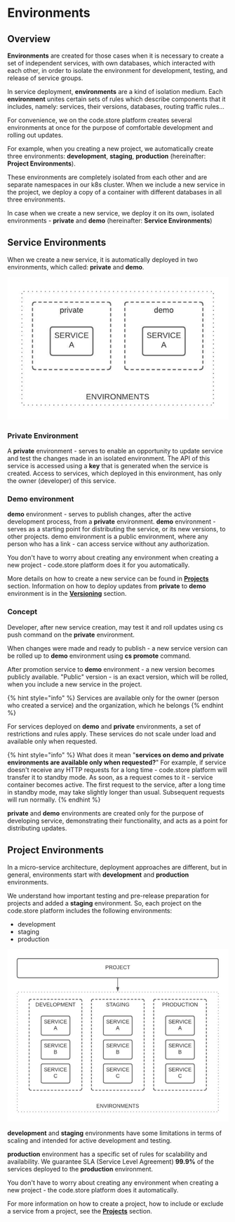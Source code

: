 # Environments

## Overview

**Environments** are created for those cases when it is necessary to create a set of independent services, with own databases, which interacted with each other, in order to isolate the environment for development, testing, and release of service groups.

In service deployment, **environments** are a kind of isolation medium. Each **environment** unites certain sets of rules which describe components that it includes, namely: services, their versions, databases, routing traffic rules... 

For convenience, we on the code.store platform creates several environments at once for the purpose of comfortable development and rolling out updates.

For example, when you creating a new project, we automatically create three environments: **development**, **staging**, **production** \(hereinafter: **Project Environments**\). 

These environments are completely isolated from each other and are separate namespaces in our k8s cluster. When we include a new service in the project, we deploy a copy of a container with different databases in all three environments. 

In case when we create a new service, we deploy it on its own, isolated environments - **private** and **demo** \(hereinafter: **Service Environments**\)

## Service Environments

When we create a new service, it is automatically deployed in two environments, which called: **private** and **demo**.

![service &quot;A&quot; which deployed on private and demo environment](../../.gitbook/assets/secret-inheritance-diagram-blank-service-1-.jpeg)

### Private Environment

A **private** environment - serves to enable an opportunity to update service and test the changes made in an isolated environment. The API of this service is accessed using a **key** that is generated when the service is created. Access to services, which deployed in this environment, has only the owner \(developer\) of this service. 

### **Demo environment**

**demo** environment - serves to publish changes, after the active development process, from a **private** environment. **demo** environment - serves as a starting point for distributing the service, or its new versions, to other projects. demo environment is a public environment, where any person who has a link - can access service without any authorization.

You don't have to worry about creating any environment when creating a new project - code.store platform does it for you automatically.

More details on how to create a new service can be found in [**Projects**](projects.md) section. Information on how to deploy updates from **private** to **demo** environment is in the [**Versioning**](versioning.md) section.

### Concept

Developer, after new service creation, may test it and roll updates using cs push command on the **private** environment. 

When changes were made and ready to publish - a new service version can be rolled up to **demo** environment using **cs promote** command.

After promotion service to **demo** environment - a new version becomes publicly available. "Public" version - is an exact version, which will be rolled, when you include a new service in the project. 

{% hint style="info" %}
Services are available only for the owner \(person who created a service\) and the organization, which he belongs
{% endhint %}

For services deployed on **demo** and **private** environments, a set of restrictions and rules apply. These services do not scale under load and available only when requested. 

{% hint style="info" %}
What does it mean "**services on demo and private environments are available only when requested?**" For example, if service doesn't receive any HTTP requests for a long time - code.store platform will transfer it to standby mode. As soon, as a request comes to it - service container becomes active. The first request to the service, after a long time in standby mode, may take slightly longer than usual. Subsequent requests will run normally.
{% endhint %}

**private** and **demo** environments are created only for the purpose of developing service, demonstrating their functionality, and acts as a point for distributing updates.

## Project Environments

In a micro-service architecture, deployment approaches are different, but in general, environments start with **development** and **production** environments.

We understand how important testing and pre-release preparation for projects and added a **staging** environment. So, each project on the code.store platform includes the following environments: 

* development
* staging
* production

![project, which includes DEVELOPMENT, STAGNING, PRODUCTION environments with deployed services on it](../../.gitbook/assets/secret-inheritance-diagram-blank-project-1-.jpeg)

**development** and **staging** environments have some limitations in terms of scaling and intended for active development and testing.

**production** environment has a specific set of rules for scalability and availability. We guarantee SLA \(Service Level Agreement\) **99.9%** of the services deployed to the **production** environment.

You don't have to worry about creating any environment when creating a new project - the code.store platform does it automatically.

For more information on how to create a project, how to include or exclude a service from a project, see the [**Projects**](projects.md) section.







